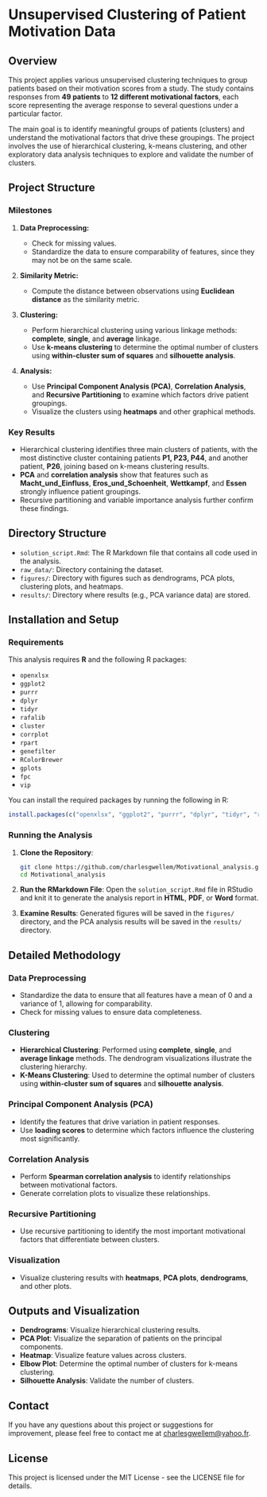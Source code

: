 # Unsupervised Clustering of Patient Motivation Data

## **Overview**

This project applies various unsupervised clustering techniques to group patients based on their motivation scores from a study. The study contains responses from **49 patients** to **12 different motivational factors**, each score representing the average response to several questions under a particular factor.

The main goal is to identify meaningful groups of patients (clusters) and understand the motivational factors that drive these groupings. The project involves the use of hierarchical clustering, k-means clustering, and other exploratory data analysis techniques to explore and validate the number of clusters.

## **Project Structure**

### **Milestones**

1. **Data Preprocessing:**
   - Check for missing values.
   - Standardize the data to ensure comparability of features, since they may not be on the same scale.
  
2. **Similarity Metric:**
   - Compute the distance between observations using **Euclidean distance** as the similarity metric.

3. **Clustering:**
   - Perform hierarchical clustering using various linkage methods: **complete**, **single**, and **average** linkage.
   - Use **k-means clustering** to determine the optimal number of clusters using **within-cluster sum of squares** and **silhouette analysis**.

4. **Analysis:**
   - Use **Principal Component Analysis (PCA)**, **Correlation Analysis**, and **Recursive Partitioning** to examine which factors drive patient groupings.
   - Visualize the clusters using **heatmaps** and other graphical methods.

### **Key Results**

- Hierarchical clustering identifies three main clusters of patients, with the most distinctive cluster containing patients **P1, P23, P44**, and another patient, **P26**, joining based on k-means clustering results.
- **PCA** and **correlation analysis** show that features such as **Macht_und_Einfluss**, **Eros_und_Schoenheit**, **Wettkampf**, and **Essen** strongly influence patient groupings.
- Recursive partitioning and variable importance analysis further confirm these findings.

## **Directory Structure**

- `solution_script.Rmd`: The R Markdown file that contains all code used in the analysis.
- `raw_data/`: Directory containing the dataset.
- `figures/`: Directory with figures such as dendrograms, PCA plots, clustering plots, and heatmaps.
- `results/`: Directory where results (e.g., PCA variance data) are stored.

## **Installation and Setup**

### **Requirements**

This analysis requires **R** and the following R packages:

- `openxlsx`
- `ggplot2`
- `purrr`
- `dplyr`
- `tidyr`
- `rafalib`
- `cluster`
- `corrplot`
- `rpart`
- `genefilter`
- `RColorBrewer`
- `gplots`
- `fpc`
- `vip`

You can install the required packages by running the following in R:

```r
install.packages(c("openxlsx", "ggplot2", "purrr", "dplyr", "tidyr", "rafalib", "cluster", "corrplot", "rpart", "genefilter", "RColorBrewer", "gplots", "fpc", "vip"))
```

### **Running the Analysis**

1. **Clone the Repository**:
   ```bash
   git clone https://github.com/charlesgwellem/Motivational_analysis.git
   cd Motivational_analysis
   ```

2. **Run the RMarkdown File**:
   Open the `solution_script.Rmd` file in RStudio and knit it to generate the analysis report in **HTML**, **PDF**, or **Word** format.

3. **Examine Results**:
   Generated figures will be saved in the `figures/` directory, and the PCA analysis results will be saved in the `results/` directory.

## **Detailed Methodology**

### **Data Preprocessing**
- Standardize the data to ensure that all features have a mean of 0 and a variance of 1, allowing for comparability.
- Check for missing values to ensure data completeness.

### **Clustering**
- **Hierarchical Clustering**: Performed using **complete**, **single**, and **average linkage** methods. The dendrogram visualizations illustrate the clustering hierarchy.
- **K-Means Clustering**: Used to determine the optimal number of clusters using **within-cluster sum of squares** and **silhouette analysis**.

### **Principal Component Analysis (PCA)**
- Identify the features that drive variation in patient responses.
- Use **loading scores** to determine which factors influence the clustering most significantly.

### **Correlation Analysis**
- Perform **Spearman correlation analysis** to identify relationships between motivational factors.
- Generate correlation plots to visualize these relationships.

### **Recursive Partitioning**
- Use recursive partitioning to identify the most important motivational factors that differentiate between clusters.

### **Visualization**
- Visualize clustering results with **heatmaps**, **PCA plots**, **dendrograms**, and other plots.

## **Outputs and Visualization**
- **Dendrograms**: Visualize hierarchical clustering results.
- **PCA Plot**: Visualize the separation of patients on the principal components.
- **Heatmap**: Visualize feature values across clusters.
- **Elbow Plot**: Determine the optimal number of clusters for k-means clustering.
- **Silhouette Analysis**: Validate the number of clusters.

## **Contact**
If you have any questions about this project or suggestions for improvement, please feel free to contact me at charlesgwellem@yahoo.fr.

## **License**
This project is licensed under the MIT License - see the LICENSE file for details.
